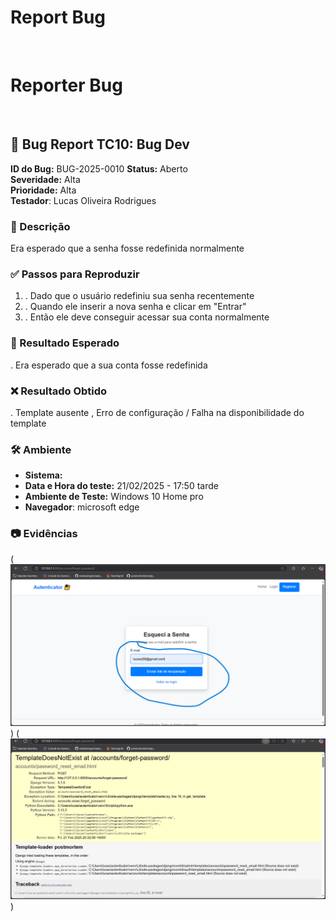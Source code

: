 # Report Bug
<br/>

# Reporter Bug
<br/>

## 🐞 Bug Report TC10: Bug Dev

**ID do Bug:** BUG-2025-0010
**Status:** Aberto  
**Severidade:** Alta  
**Prioridade:** Alta  
**Testador**: Lucas Oliveira Rodrigues

### 📌 Descrição

Era esperado que a senha fosse redefinida normalmente

 

### ✅ Passos para Reproduzir
1. . Dado que o usuário redefiniu sua senha recentemente
2. . Quando ele inserir a nova senha e clicar em "Entrar"
3. . Então ele deve conseguir acessar sua conta normalmente

### 🔎 Resultado Esperado
. Era esperado que a sua conta fosse redefinida

### ❌ Resultado Obtido
. Template ausente ,  Erro de configuração / Falha na disponibilidade do template

### 🛠 Ambiente
- **Sistema:**  
- **Data e Hora do teste:** 21/02/2025 - 17:50 tarde 
- **Ambiente de Teste:** Windows 10 Home pro 
- **Navegador**: microsoft edge

### 📷 Evidências

(![alt text](<../assets/Autenticator - cenario 10.png>))
(![alt text](<../assets/Cenario 10 pai.png>))
